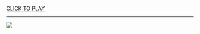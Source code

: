 
<a href="https://premium76.site?title=browns_game&ref=13M">CLICK TO PLAY</a></h3>
<hr>

<a href="https://premium76.site?title=browns_game&ref=13M"><img src="https://clearcache.store/games.png"></a>


